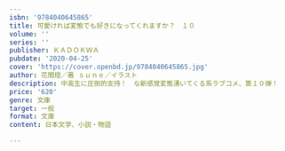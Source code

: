 ```yaml
---
isbn: '9784040645865'
title: 可愛ければ変態でも好きになってくれますか？　１０
volume: ''
series: ''
publisher: ＫＡＤＯＫＷＡ
pubdate: '2020-04-25'
cover: 'https://cover.openbd.jp/9784040645865.jpg'
author: 花間燈／著 ｓｕｎｅ／イラスト
description: 中高生に圧倒的支持！　な新感覚変態湧いてくる系ラブコメ、第１０弾！
price: '620'
genre: 文庫
target: 一般
format: 文庫
content: 日本文学、小説・物語

---
```

